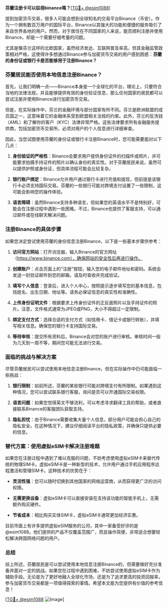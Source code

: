 **芬蘭注册卡可以註冊binance嗎？**[[TG💪+ @esim1088](https://t.me/s/esim1088)]

提到加密货币交易，很多人可能会想到全球知名的交易平台Binance（币安）。作为一个拥有数百万用户的国际平台，Binance以其强大的功能和便捷的服务吸引了来自世界各地的用户。然而，对于居住在不同国家的人来说，能否顺利注册并使用Binance，却是一个需要仔细考量的问题。

尤其是像芬兰这样的北欧国家，虽然经济发达、互联网普及率高，但其金融监管政策相对严格，这使得许多想通过Binance参与加密货币交易的用户感到困惑：**芬蘭的身份证或银行卡是否能够用于注册Binance？**

### 芬蘭居民能否使用本地信息注册Binance？

首先，让我们明确一点——Binance本身是一个全球化的平台，理论上，只要符合当地的法律法规，并且能够提供有效的身份验证信息，那么任何国家的居民都可以尝试注册并使用Binance进行加密货币交易。

但是，在实际操作中，芬兰的金融环境与部分国家有所不同。芬兰是欧洲联盟的成员国之一，这意味着它的金融体系受到欧盟相关法规的约束。此外，芬兰的反洗钱（AML）和了解你的客户（KYC）法律非常严格。这些法律要求所有金融服务提供商，包括加密货币交易所，必须对用户的个人信息进行详细审查。

因此，当您试图使用芬蘭的身份证或银行卡注册Binance时，您可能需要面对以下几点：

1. **身份验证的严格性**：Binance会要求用户提供身份证件的扫描件或照片，并可能要求拍摄手持证件的照片以确认身份的真实性。对于芬蘭居民来说，虽然可以提供护照或身份证，但具体流程可能会比较复杂。
   
2. **银行账户绑定**：Binance允许用户通过银行卡进行充值和提现，但前提是该银行卡必须支持国际交易。芬蘭的一些银行可能对跨境支付设置了一些限制，这可能会影响您的操作体验。

3. **语言障碍**：虽然Binance支持多种语言，但如果您的英语水平不是特别好，可能会在注册过程中遇到一些困难。不过，Binance也提供了客服支持，可以通过邮件或在线聊天解决问题。

### 注册Binance的具体步骤

如果您决定尝试使用芬蘭的身份信息注册Binance，以下是一些基本步骤供参考：

1. **访问官方网站**：打开浏览器，输入Binance的官方网址（https://www.binance.com），确保网站的安全性后再进行操作。
   
2. **创建账户**：点击页面上的“注册”按钮，输入您的电子邮件地址和密码。系统会发送一封验证邮件到您的邮箱，请及时查收并完成验证。

3. **填写个人信息**：登录后，进入个人中心，按照提示逐步填写您的基本信息，包括姓名、出生日期、地址等。请务必保证信息的真实性和准确性。

4. **上传身份证明文件**：根据要求上传身份证件的正反面照片以及手持证件的照片。注意，文件格式通常为JPEG或PNG，大小不得超过一定限制。

5. **绑定支付方式**：选择合适的支付方式（如信用卡、借记卡或银行转账），并填写相关信息。确保您的银行卡支持国际交易。

6. **等待审核**：提交所有资料后，Binance会对您的账户进行审核。审核时间一般为几天到一周不等，期间您可能无法进行交易。

### 面临的挑战与解决方案

尽管芬蘭居民可以尝试使用本地信息注册Binance，但在实际操作中仍可能面临一些挑战：

1. **银行限制**：如前所述，芬蘭的某些银行可能对跨境支付有所限制。如果遇到这种情况，您可以尝试联系银行客服，询问是否可以开通国际交易权限。

2. **语言问题**：如果您觉得英文不够流利，可以考虑寻求翻译工具的帮助，或者直接联系Binance的客服团队获取支持。

3. **隐私担忧**：由于Binance需要收集大量个人信息，部分用户可能会担心自己的隐私安全。在这种情况下，建议仔细阅读平台的隐私政策，并确保只提供必要的信息。

### 替代方案：使用虚拟eSIM卡解决注册难题

如果您在注册过程中遇到了难以克服的问题，不妨考虑使用虚拟eSIM卡来替代传统的物理SIM卡。虚拟eSIM卡是一种新型的技术，允许用户通过手机应用程序远程激活和管理SIM卡。这种技术的优势在于：

- **灵活性强**：您可以随时切换到其他国家的网络运营商，从而获得更广泛的访问权限。
  
- **无需更换设备**：虚拟eSIM卡可以直接安装在支持该功能的智能手机上，无需额外购买硬件。

- **节省成本**：相比购买实体SIM卡，虚拟eSIM卡通常更加经济实惠。

目前市面上有许多提供虚拟eSIM服务的公司，其中一家备受好评的是@esim1088。他们提供的产品不仅覆盖范围广，而且操作简便，非常适合想要轻松解决跨国网络问题的用户。

### 总结

综上所述，芬蘭居民是可以尝试使用本地信息注册Binance的，但需要做好充分准备并面对一定的挑战。如果您在过程中遇到困难，不妨尝试使用虚拟eSIM卡作为辅助手段。无论是为了更好地融入全球化市场，还是为了追求更高的投资回报率，参与加密货币交易都是一项值得探索的事情。希望本文能为您提供有价值的参考信息！

[[TG💪+ @esim1088](https://t.me/s/esim1088) ![Image](https://i.postimg.cc/4NQfJmqS/Snipaste-2025-05-13-00-14-12.png)]